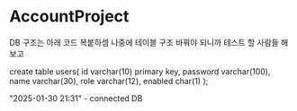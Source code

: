 # AccountProject

DB 구조는 아래 코드 복붙하셈
나중에 테이블 구조 바꿔야 되니까 테스트 할 사람들 해보고

create table users(
id varchar(10) primary key,
password varchar(100),
name varchar(30),
role varchar(12),
enabled char(1)
);

"2025-01-30 21:31" - connected DB

